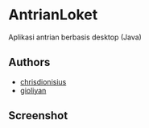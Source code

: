 # AntrianLoket

Aplikasi antrian berbasis desktop (Java)

## Authors

- [chrisdionisius](https://github.com/chrisdionisius)
- [gioliyan](https://github.com/gioliyan/)

## Screenshot 
